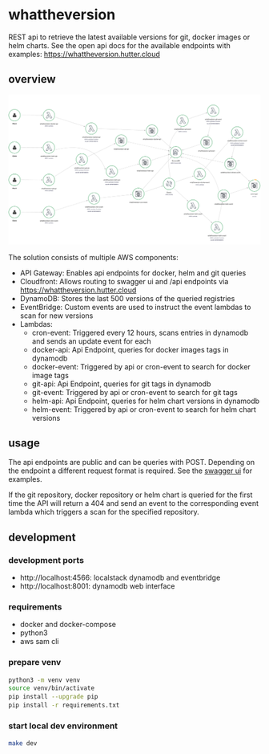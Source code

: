 # whattheversion

REST api to retrieve the latest available versions for git, docker images or helm charts.
See the open api docs for the available endpoints with examples: https://whattheversion.hutter.cloud

## overview

![X-Ray Service Map](./x-ray-service-map.png)

The solution consists of multiple AWS components:
- API Gateway: Enables api endpoints for docker, helm and git queries
- Cloudfront: Allows routing to swagger ui and /api endpoints via https://whattheversion.hutter.cloud
- DynamoDB: Stores the last 500 versions of the queried registries
- EventBridge: Custom events are used to instruct the event lambdas to scan for new versions
- Lambdas:
  - cron-event: Triggered every 12 hours, scans entries in dynamodb and sends an update event for each
  - docker-api: Api Endpoint, queries for docker images tags in dynamodb
  - docker-event: Triggered by api or cron-event to search for docker image tags
  - git-api: Api Endpoint, queries for git tags in dynamodb
  - git-event: Triggered by api or cron-event to search for git tags
  - helm-api: Api Endpoint, queries for helm chart versions in dynamodb
  - helm-event: Triggered by api or cron-event to search for helm chart versions

## usage

The api endpoints are public and can be queries with POST.
Depending on the endpoint a different request format is required. See the [swagger ui](https://whattheversion.hutter.cloud) for examples.

If the git repository, docker repository or helm chart is queried for the first time the API will return a 404 and send an event to the corresponding event lambda which triggers a scan for the specified repository.

## development

### development ports
- http://localhost:4566: localstack dynamodb and eventbridge
- http://localhost:8001: dynamodb web interface
### requirements
- docker and docker-compose
- python3
- aws sam cli

### prepare venv

```bash
python3 -m venv venv
source venv/bin/activate
pip install --upgrade pip
pip install -r requirements.txt
```

### start local dev environment

```bash
make dev
```
